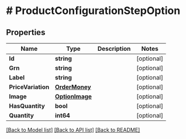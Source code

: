 # # ProductConfigurationStepOption


## Properties 


Name | Type | Description | Notes
------------ | ------------- | ------------- | -------------
**Id**| **string** |   | [optional]
**Grn**| **string** |   | [optional]
**Label**| **string** |   | [optional]
**PriceVariation**| [**OrderMoney**](OrderMoney.md) |   | [optional]
**Image**| [**OptionImage**](OptionImage.md) |   | [optional]
**HasQuantity**| **bool** |   | [optional]
**Quantity**| **int64** |   | [optional]


[[Back to Model list]](../../README.md#models) [[Back to API list]](../../README.md#endpoints) [[Back to README]](../../README.md)

